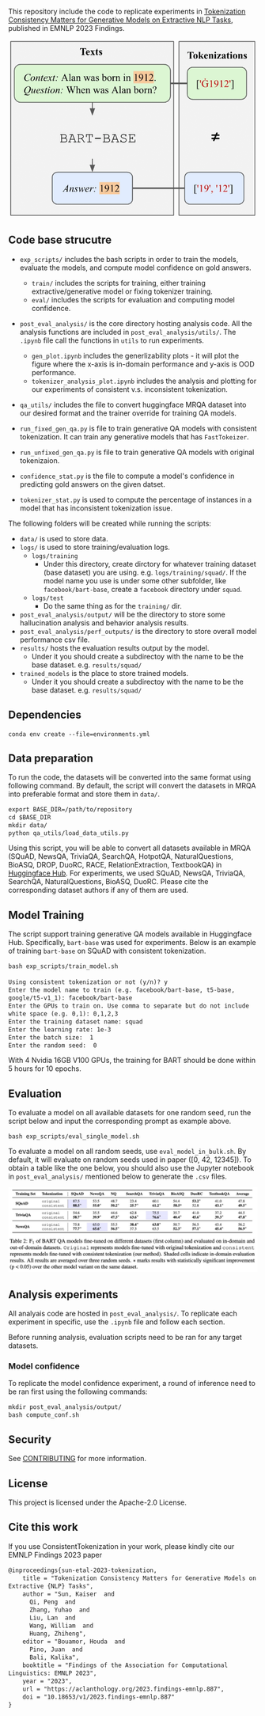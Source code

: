 This repository include the code to replicate experiments in [Tokenization Consistency Matters for Generative Models on Extractive NLP Tasks](https://arxiv.org/abs/2212.09912), published in EMNLP 2023 Findings.

![Issue of inconsistent tokenization](images/problem_illu.gif)
## Code base strucutre
* `exp_scripts/` includes the bash scripts in order to train the models, evaluate the models, and compute model confidence on gold answers.
    * `train/` includes the scripts for training, either training extractive/generative model or fixing tokenizer training.
    * `eval/` includes the scripts for evaluation and computing model confidence.

* `post_eval_analysis/` is the core directory hosting analysis code. All the analysis functions are included in `post_eval_analysis/utils/`. The `.ipynb` file call the functions in `utils` to run experiments.

    * `gen_plot.ipynb` includes the generlizability plots - it will plot the figure where the x-axis is in-domain performance and y-axis is OOD performance.
    * `tokenizer_analysis_plot.ipynb` includes the analysis and plotting for our experiments of consistent v.s. inconsistent tokenization.

* `qa_utils/` includes the file to convert huggingface MRQA dataset into our desired format and the trainer override for training QA models.
* `run_fixed_gen_qa.py` is file to train generative QA models with consistent tokenization. It can train any generative models that has `FastTokeizer`.
* `run_unfixed_gen_qa.py` is file to train generative QA models with original tokenizaion.
* `confidence_stat.py` is the file to compute a model's confidence in predicting gold answers on the given datset.
* `tokenizer_stat.py` is used to compute the percentage of instances in a model that has inconsistent tokenization issue.

The following folders will be created while running the scripts:

* `data/` is used to store data.
* `logs/` is used to store training/evaluation logs.
    * `logs/training`
        * Under this directory, create dirctory for whatever training dataset (base dataset) you are using. e.g. `logs/training/squad/`. If the model name you use is under some other subfolder, like `facebook/bart-base`, create a `facebook` directory under `squad`.
    * `logs/test`
        * Do the same thing as for the `training/` dir.
* `post_eval_analysis/output/` will be the directory to store some hallucination analysis and behavior analysis results.
* `post_eval_analysis/perf_outputs/` is the directory to store overall model performance csv file.
* `results/` hosts the evaluation results output by the model.
    * Under it you should create a subdirectoy with the name to be the base dataset. e.g. `results/squad/`
* `trained_models` is the place to store trained models.
    * Under it you should create a subdirectoy with the name to be the base dataset. e.g. `results/squad/`

## Dependencies
```
conda env create --file=environments.yml
```

## Data preparation
To run the code, the datasets will be converted into the same format using following command. By default, the script will convert the datasets in MRQA into preferable format and store them in `data/`.

```
export BASE_DIR=/path/to/repository
cd $BASE_DIR
mkdir data/
python qa_utils/load_data_utils.py
```
Using this script, you will be able to convert all datasets available in MRQA (SQuAD,
NewsQA,
TriviaQA,
SearchQA,
HotpotQA,
NaturalQuestions,
BioASQ,
DROP,
DuoRC,
RACE,
RelationExtraction,
TextbookQA) in [Huggingface Hub](https://huggingface.co/datasets/mrqa). For experiments, we used SQuAD,
NewsQA,
TriviaQA,
SearchQA,
NaturalQuestions,
BioASQ,
DuoRC. Please cite the corresponding dataset authors if any of them are used.

## Model Training
The script support training generative QA models available in Huggingface Hub. Specifically, `bart-base` was used for experiments. Below is an example of training `bart-base` on SQuAD with consistent tokenization.

```
bash exp_scripts/train_model.sh

Using consistent tokenization or not (y/n)? y
Enter the model name to train (e.g. facebook/bart-base, t5-base, google/t5-v1_1): facebook/bart-base
Enter the GPUs to train on. Use comma to separate but do not include white space (e.g. 0,1): 0,1,2,3
Enter the training dataset name: squad
Enter the learning rate: 1e-3
Enter the batch size:  1
Enter the random seed:  0
```
With 4 Nvidia 16GB V100 GPUs, the training for BART should be done within 5 hours for 10 epochs.

## Evaluation
To evaluate a model on all available datasets for one random seed, run the script below and input the corresponding prompt as example above.

```
bash exp_scripts/eval_single_model.sh
```

To evaluate a model on all random seeds, use `eval_model_in_bulk.sh`. By default, it will evaluate on random seeds used in paper ([0, 42, 12345]). To obtain a table like the one below, you should also use the Jupyter notebook in `post_eval_analysis/` mentioned below to generate the `.csv` files.

![F1 Table](images/f1_table.jpeg)

## Analysis experiments
All analyais code are hosted in `post_eval_analysis/`. To replicate each experiment in specific, use the `.ipynb` file and follow each section.

Before running analysis, evaluation scripts need to be ran for any target datasets.

### Model confidence
To replicate the model confidence experiment, a round of inference need to be ran first using the following commands:

```
mkdir post_eval_analysis/output/
bash compute_conf.sh
```

## Security

See [CONTRIBUTING](CONTRIBUTING.md#security-issue-notifications) for more information.

## License

This project is licensed under the Apache-2.0 License.

## Cite this work

If you use ConsistentTokenization in your work, please kindly cite our EMNLP Findings 2023 paper

```
@inproceedings{sun-etal-2023-tokenization,
    title = "Tokenization Consistency Matters for Generative Models on Extractive {NLP} Tasks",
    author = "Sun, Kaiser  and
      Qi, Peng  and
      Zhang, Yuhao  and
      Liu, Lan  and
      Wang, William  and
      Huang, Zhiheng",
    editor = "Bouamor, Houda  and
      Pino, Juan  and
      Bali, Kalika",
    booktitle = "Findings of the Association for Computational Linguistics: EMNLP 2023",
    year = "2023",
    url = "https://aclanthology.org/2023.findings-emnlp.887",
    doi = "10.18653/v1/2023.findings-emnlp.887"
}
```